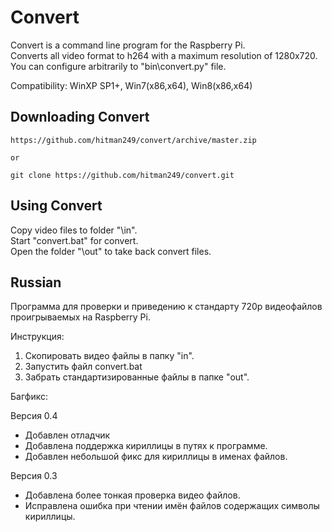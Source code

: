 ﻿Convert
=========

Convert is a command line program for the Raspberry Pi.   
Converts all video format to h264 with a maximum resolution of 1280x720.   
You can configure arbitrarily to "bin\convert.py" file.  
  
Compatibility: WinXP SP1+, Win7(x86,x64), Win8(x86,x64)  


Downloading Convert
---------------------
    
    https://github.com/hitman249/convert/archive/master.zip
	
	or
	
    git clone https://github.com/hitman249/convert.git


Using Convert
---------------

Copy video files to folder "\in\".  
Start "convert.bat" for convert.  
Open the folder "\out\" to take back convert files.  




Russian
---------

Программа для проверки и приведению к стандарту 720p видеофайлов проигрываемых на Raspberry Pi.


Инструкция:  
1) Скопировать видео файлы в папку "in".  
2) Запустить файл convert.bat  
3) Забрать стандартизированные файлы в папке "out".  



Багфикс:  

Версия 0.4
+ Добавлен отладчик
+ Добавлена поддержка кириллицы в путях к программе.
+ Добавлен небольшой фикс для кириллицы в именах файлов.

Версия 0.3
+ Добавлена более тонкая проверка видео файлов.
+ Исправлена ошибка при чтении имён файлов содержащих символы кириллицы.